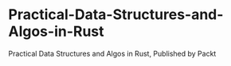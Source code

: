 # Practical-Data-Structures-and-Algos-in-Rust
Practical Data Structures and Algos in Rust, Published by Packt
